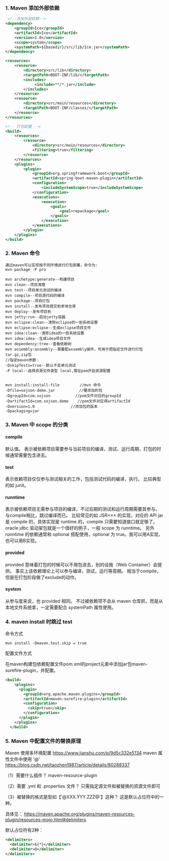 ### 1. Maven 添加外部依赖

```xml
 <!--添加外部依赖-->
<dependency>
	<groupId>Ice</groupId>
	<artifactId>Ice</artifactId>
	<version>1.0</version>       
	<scope>system</scope>
	<systemPath>${basedir}/src/lib/Ice.jar</systemPath>
</dependency>

<resources>
	<resource>
		<directory>src/lib</directory>
		<targetPath>BOOT-INF/lib/</targetPath>
		<includes>
	         <include>**/*.jar</include>
		</includes>
	</resource>
	<resource>
		<directory>src/main/resources</directory>
		<targetPath>BOOT-INF/classes/</targetPath>
	</resource>
</resources>

<!-- 打包配置 -->
<build>
	<resources>
		<resource>
			<directory>src/main/resources</directory>
			<filtering>true</filtering>
		</resource>
	</resources>
	<plugins>
		<plugin>
			<groupId>org.springframework.boot</groupId>
			<artifactId>spring-boot-maven-plugin</artifactId>
			<configuration>
				<includeSystemScope>true</includeSystemScope>
			</configuration>
			<executions>
				<execution>
					<goals>
						<goal>repackage</goal>
					</goals>
				</execution>
			</executions>
		</plugin>
	</plugins>
</build>

```

### 2. Maven 命令

```
通过maven可以实现按不同环境进行打包部署，命令为:
mvn package -P pro

mvn archetype:generate--构建项目  
mvn clean--项目清理  
mvn test--项目单元测试的编译  
mvn compile--项目源代码的编译  
mvn package--项目打包  
mvn install--发布项目提交到本地仓库  
mvn deploy--发布项目到  
mvn jetty:run--启动jetty容器    
mvn eclipse:clean--清除eclipse的一些系统设置                 
mvn eclipse:eclipse--生成eclipse项目文件
mvn idea:clean--清除idea的一些系统设置                 
mvn idea:idea--生成idea项目文件
mvn dependency:tree--查看依赖树  
mvn assembly:assembly--需要配assembly插件，可用于把指定文件进行打包 tar.gz,zip包
//指定maven参数：  
-DskipTests=true--默认不走单元测试  
-P local--选择资源文件类型 local,需在pom开启资源配置


mvn install:install-file         //mvn 命令
-Dfile=sojson-demo.jar　         //要添加的包
-DgroupId=com.sojson 　　　　　　//pom文件对应的groupId
-DartifactId=com.sojson.demo    //pom文件对应得artifactId
-Dversion=1.0　　　　　　　　　 //添加包的版本
-Dpackaging=jar

```

### 3. Maven 中 scope 的分类

#### compile
默认值。
表示被依赖项目需要参与当前项目的编译、测试、运行周期，打包的时候通常需要包含进去。

#### test
表示依赖项目仅仅参与测试相关的工作，包括测试代码的编译，执行。
比较典型的如 junit。

#### runntime
表示被依赖项目无需参与项目的编译，不过后期的测试和运行周期需要其参与。
与compile相比，跳过编译而已。
比较常见的如 JSR××× 的实现，对应的 API jar 是 compile 的，具体实现是 runtime 的，compile 只需要知道接口就足够了。
oracle jdbc 驱动架包就是一个很好的例子，一般 scope 为 runntime。
另外 runntime 的依赖通常和 optional 搭配使用，optional 为 true。我可以用A实现，也可以用B实现。

#### provided
provided 意味着打包的时候可以不用包进去，别的设施（Web Container）会提供。
事实上该依赖理论上可以参与编译，测试，运行等周期。
相当于compile，但是在打包阶段做了exclude的动作。

#### system
从参与度来说，也 provided 相同。
不过被依赖项不会从 maven 仓库抓，而是从本地文件系统拿，一定需要配合 systemPath 属性使用。

### 4. maven install 时跳过 test
命令方式
```
mvn install -Dmaven.test.skip = true
```

配置文件方式

在maven构建包依赖配置文件pom.xml的project元素中添加jar包maven-surefire-plugin，并配置。
```xml
<build>
    <plugins>
      <plugin>
        <groupId>org.apache.maven.plugins</groupId>
        <artifactId>maven-surefire-plugin</artifactId>
        <configuration>
          <skip>true</skip>
        </configuration>
      </plugin>
    </plugins>
  </build>
```

### 5. Maven 中配置文件的替换原理

Maven 使用多环境配置
https://www.jianshu.com/p/9d5c332e5134
maven 属性文件中使用 '@'
https://blog.csdn.net/taozhen1987/article/details/80288337

（1）需要什么插件？
maven-resource-plugin

（2）需要 .yml 和 .properties 文件？
只需指定源文件和被替换的资源文件即可

（3）被替换的格式是型如【'@XXX.YYY.ZZZ@'】这种？
这是默认占位符中的一种。

具体见：
https://maven.apache.org/plugins/maven-resources-plugin/resources-mojo.html#delimiters

默认占位符有2种：
```xml
<delimiters>
  <delimiter>${*}</delimiter>
  <delimiter>@</delimiter>
</delimiters>
```